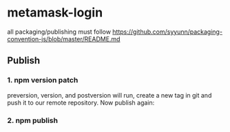 # metamask-login

all packaging/publishing must follow https://github.com/syyunn/packaging-convention-js/blob/master/README.md

## Publish
### 1. npm version patch

preversion, version, and postversion will run, create a new tag in git and push it to our remote repository. Now publish again:

### 2. npm publish

